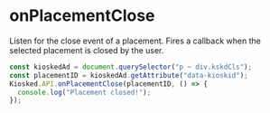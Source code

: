 # onPlacementClose

Listen for the close event of a placement. Fires a callback when the selected placement is closed by the user.

```javascript
const kioskedAd = document.querySelector("p ~ div.kskdCls");
const placementID = kioskedAd.getAttribute("data-kioskid");
Kiosked.API.onPlacementClose(placementID, () => {
  console.log("Placement closed!");
});
```
